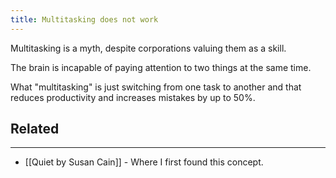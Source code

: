 ```yaml
---
title: Multitasking does not work
---
```


Multitasking is a myth, despite corporations valuing them as a skill.

The brain is incapable of paying attention to two things at the same time.

What "multitasking" is just switching from one task to another and that reduces productivity and increases mistakes by up to 50%.


## Related
---

- [[Quiet by Susan Cain]] - Where I first found this concept.
